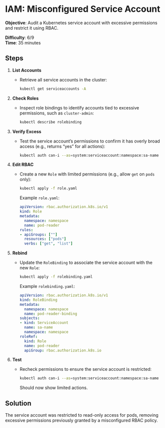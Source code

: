 
# IAM: Misconfigured Service Account

**Objective**: Audit a Kubernetes service account with excessive permissions and restrict it using RBAC.

**Difficulty**: 6/9  
**Time**: 35 minutes

## Steps

1. **List Accounts**  
   - Retrieve all service accounts in the cluster:  
     ```bash
     kubectl get serviceaccounts -A
     ```

2. **Check Roles**  
   - Inspect role bindings to identify accounts tied to excessive permissions, such as `cluster-admin`:  
     ```bash
     kubectl describe rolebinding
     ```

3. **Verify Excess**  
   - Test the service account’s permissions to confirm it has overly broad access (e.g., returns “yes” for all actions):  
     ```bash
     kubectl auth can-i --as=system:serviceaccount:namespace:sa-name *
     ```

4. **Edit RBAC**  
   - Create a new `Role` with limited permissions (e.g., allow `get` on `pods` only):  
     ```bash
     kubectl apply -f role.yaml
     ```
     Example `role.yaml`:
     ```yaml
     apiVersion: rbac.authorization.k8s.io/v1
     kind: Role
     metadata:
       namespace: namespace
       name: pod-reader
     rules:
     - apiGroups: [""]
       resources: ["pods"]
       verbs: ["get", "list"]
     ```

5. **Rebind**  
   - Update the `RoleBinding` to associate the service account with the new `Role`:  
     ```bash
     kubectl apply -f rolebinding.yaml
     ```
     Example `rolebinding.yaml`:
     ```yaml
     apiVersion: rbac.authorization.k8s.io/v1
     kind: RoleBinding
     metadata:
       namespace: namespace
       name: pod-reader-binding
     subjects:
     - kind: ServiceAccount
       name: sa-name
       namespace: namespace
     roleRef:
       kind: Role
       name: pod-reader
       apiGroup: rbac.authorization.k8s.io
     ```

6. **Test**  
   - Recheck permissions to ensure the service account is restricted:  
     ```bash
     kubectl auth can-i --as=system:serviceaccount:namespace:sa-name *
     ```
     Should now show limited actions.

## Solution

The service account was restricted to read-only access for pods, removing excessive permissions previously granted by a misconfigured RBAC policy.
